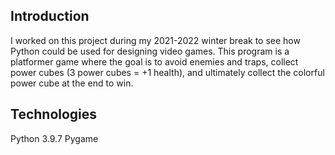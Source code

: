 ## Introduction
I worked on this project during my 2021-2022 winter break to see how Python could be used for designing video games. This program is a platformer game where the goal is to avoid enemies and traps, collect power cubes (3 power cubes = +1 health), and ultimately collect the colorful power cube at the end to win.
## Technologies
Python 3.9.7
Pygame
